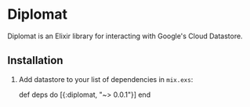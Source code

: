 # Diplomat

Diplomat is an Elixir library for interacting with Google's Cloud Datastore.

## Installation

  1. Add datastore to your list of dependencies in `mix.exs`:

        def deps do
          [{:diplomat, "~> 0.0.1"}]
        end

